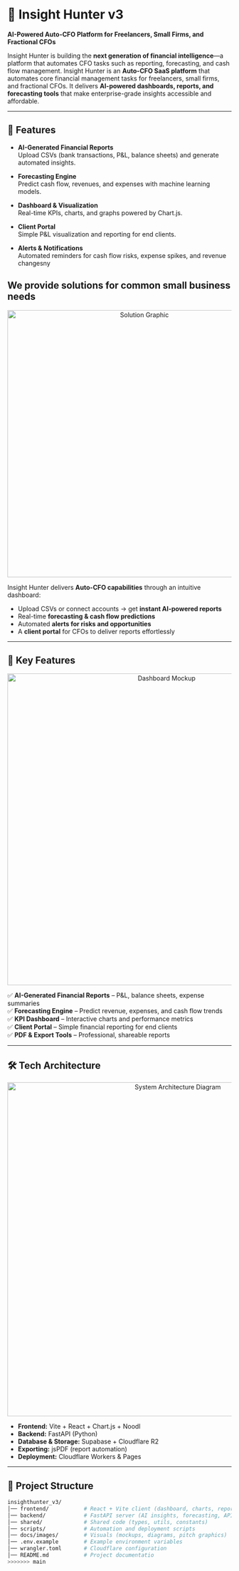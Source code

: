 
# 🚀 Insight Hunter v3  

**AI-Powered Auto-CFO Platform for Freelancers, Small Firms, and Fractional CFOs**  

Insight Hunter is building the **next generation of financial intelligence**—a platform that automates CFO tasks such as reporting, forecasting, and cash flow management.  Insight Hunter is an **Auto-CFO SaaS platform** that automates core financial management tasks for freelancers, small firms, and fractional CFOs. It delivers **AI-powered dashboards, reports, and forecasting tools** that make enterprise-grade insights accessible and affordable.

---

## 🚀 Features

- **AI-Generated Financial Reports**  
  Upload CSVs (bank transactions, P&L, balance sheets) and generate automated insights.

- **Forecasting Engine**  
  Predict cash flow, revenues, and expenses with machine learning models.

- **Dashboard & Visualization**  
  Real-time KPIs, charts, and graphs powered by Chart.js.

- **Client Portal**  
  Simple P&L visualization and reporting for end clients.

- **Alerts & Notifications**  
  Automated reminders for cash flow risks, expense spikes, and revenue changesny 


## We provide solutions for common small business needs

<p align="center">
  <img src="./docs/images/solution.png" alt="Solution Graphic" width="600"/>
</p>  

Insight Hunter delivers **Auto-CFO capabilities** through an intuitive dashboard:  
- Upload CSVs or connect accounts → get **instant AI-powered reports**  
- Real-time **forecasting & cash flow predictions**  
- Automated **alerts for risks and opportunities**  
- A **client portal** for CFOs to deliver reports effortlessly  

---

## 🌟 Key Features  

<p align="center">
  <img src="./docs/images/dashboard_mockup.png" alt="Dashboard Mockup" width="700"/>
</p>  

✅ **AI-Generated Financial Reports** – P&L, balance sheets, expense summaries  
✅ **Forecasting Engine** – Predict revenue, expenses, and cash flow trends  
✅ **KPI Dashboard** – Interactive charts and performance metrics  
✅ **Client Portal** – Simple financial reporting for end clients  
✅ **PDF & Export Tools** – Professional, shareable reports  

---

## 🛠️ Tech Architecture  

<p align="center">
  <img src="./docs/images/architecture.png" alt="System Architecture Diagram" width="750"/>
</p>  

- **Frontend:** Vite + React + Chart.js + Noodl  
- **Backend:** FastAPI (Python)  
- **Database & Storage:** Supabase + Cloudflare R2  
- **Exporting:** jsPDF (report automation)  
- **Deployment:** Cloudflare Workers & Pages  

---

## 📂 Project Structure  

```bash
insighthunter_v3/
│── frontend/           # React + Vite client (dashboard, charts, reports)
│── backend/            # FastAPI server (AI insights, forecasting, APIs)
│── shared/             # Shared code (types, utils, constants)
│── scripts/            # Automation and deployment scripts
│── docs/images/        # Visuals (mockups, diagrams, pitch graphics)
│── .env.example        # Example environment variables
│── wrangler.toml       # Cloudflare configuration
│── README.md           # Project documentatio
>>>>>>> main
